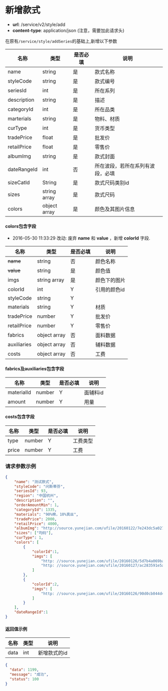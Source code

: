 新增款式
====


- **url**: /service/v2/style/add
- **content-type**: application/json (注意，需要加此请求头)

在原有`/service/style/addSeries`的基础上,新增以下参数

|     名称    |     类型     | 是否必填 |               说明               |
|-------------|--------------|----------|----------------------------------|
| name        | string       | 是       | 款式名称                         |
| styleCode   | string       | 是       | 款式编号                         |
| seriesId    | int          | 是       | 所在系列                         |
| description | string       | 是       | 描述                             |
| categoryId  | int          | 是       | 所在品类                         |
| marterials  | string       | 是       | 物料、材质                       |
| curType     | int          | 是       | 货币类型                         |
| tradePrice  | float        | 是       | 批发价                           |
| retailPrice | float        | 是       | 零售价                           |
| albumImg    | string       | 是       | 款式封面                         |
| dateRangeId | int          | 否       | 所在波段，若所在系列有波段，必填 |
| sizeCatId   | String       | 是       | 款式尺码类别id                   |
| sizes       | string array | 是       | 款式尺码                         |
| colors      | object array | 是       | 颜色及其图片信息                 |

#### colors包含字段

- 2016-05-30 11:33:29 改动: 废弃 **name** 和 **value** ，新增 **colorId** 字段.

|     名称    |     类型     | 是否必填 |     说明     |
|-------------|--------------|----------|--------------|
| ~~name~~    | string       | 否       | 颜色名称     |
| ~~value~~   | string       | 是       | 颜色值       |
| imgs        | string array | 是       | 颜色下的图片 |
| colorId     | int          | Y        | 引用的颜色id |
| styleCode   | string       | Y        |              |
| materials   | string       | Y        | 材质         |
| tradePrice  | number       | Y        | 批发价       |
| retailPrice | number       | Y        | 零售价       |
| fabrics     | object array | 否       | 面料数据     |
| auxiliaries | object array | 否       | 辅料数据     |
| costs       | object array | 否       | 工费         |

#### fabrics及auxiliaries包含字段

|    名称    |  类型  | 是否必填 |   说明   |
|------------|--------|----------|----------|
| materialId | number | Y        | 面辅料id |
| amount     | number | Y        | 用量     |

#### costs包含字段

|  名称 |  类型  | 是否必填 |   说明   |
|-------|--------|----------|----------|
| type  | number | Y        | 工费类型 |
| price | number | Y        | 工费     |


### 请求参数示例

```json
{
    "name": "测试款式",
    "styleCode": "问斯蒂芬",
    "seriesId": 93,
    "region": "中国杭州",
    "description": "",
    "orderAmountMin": 1,
    "categoryId": 1335,
    "materials": "90%棉，10%真丝",
    "tradePrice": 2000,
    "retailPrice": 4000,
    "albumImg": "http://source.yunejian.com/ufile/20160122/7e243dc5a0274761b789bb45f6deb69a",
    "sizes": ["均码"],
    "curType": 1,
    "colors": [
        {
            "colorId":1,
            "imgs": [
                "http: //source.yunejian.com/ufile/20160126/5d7b4a069ba14575a132800bcf6b5ab0",
                "http: //source.yunejian.com/ufile/20160127/ac283591e5ae46078536a0b9bfc2a31c"
            ]
        },
        {
            "colorId":2,
            "imgs": [
                "http: //source.yunejian.com/ufile/20160126/90d0cb044d4e42ad9fdbf9632c6719a6"
            ]
        }
    ],
    "dateRangeId":1
}
```

#### 返回值示例

| 名称 | 类型 |     说明     |
|------|------|--------------|
| data | int  | 新增款式的id |

```json
{
  "data": 1199,
  "message": "成功",
  "status": 100
}
```